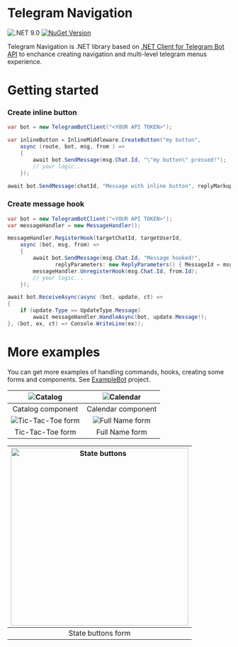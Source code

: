 # Telegram Navigation

![.NET 9.0](https://img.shields.io/badge/.NET-9.0-8A2BE2)
[![NuGet Version](https://img.shields.io/nuget/v/TelegramNavigation)](https://www.nuget.org/packages/TelegramNavigation)

Telegram Navigation is .NET library based on [.NET Client for Telegram Bot API](https://github.com/TelegramBots/Telegram.Bot) to enchance creating navigation and multi-level telegram menus experience.
# Getting started
### Create inline button
```csharp
var bot = new TelegramBotClient("<YOUR API TOKEN>");

var inlineButton = InlineMiddleware.CreateButton("my button",
    async (route, bot, msg, from ) =>
    {
        await bot.SendMessage(msg.Chat.Id, "\"my button\" pressed!");
        // your logic...
    });

await bot.SendMessage(chatId, "Message with inline button", replyMarkup: inlineButton.Button);
```
### Create message hook
```csharp
var bot = new TelegramBotClient("<YOUR API TOKEN>");
var messageHandler = new MessageHandler();

messageHandler.RegisterHook(targetChatId, targetUserId,
    async (bot, msg, from) =>
    {
        await bot.SendMessage(msg.Chat.Id, "Message hooked!",
               replyParameters: new ReplyParameters() { MessageId = msg.Id });
        messageHandler.UnregisterHook(msg.Chat.Id, from.Id);
        // your logic...
    });

await bot.ReceiveAsync(async (bot, update, ct) =>
{
    if (update.Type == UpdateType.Message)
        await messageHandler.HandleAsync(bot, update.Message!);
}, (bot, ex, ct) => Console.WriteLine(ex));
```
# More examples
You can get more examples of handling commands, hooks, creating some forms and components. See [ExampleBot](/ExampleBot) project.

|![Catalog](/assets/catalog.gif)|![Calendar](/assets/calendar.gif)|
|:---:|:--:|
|Catalog component|Calendar component|
|![Tic-Tac-Toe form](/assets/ticTacToe.gif)|![Full Name form](/assets/fullNameForm.gif)|
|Tic-Tac-Toe form|Full Name form|

|<img alt="State buttons" src="/assets/stateButtons.gif" height="400"/>|
|:---:|
|State buttons form|
